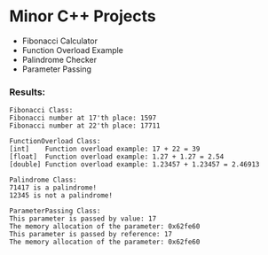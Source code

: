 # Minor C++ Projects
- Fibonacci Calculator
- Function Overload Example
- Palindrome Checker
- Parameter Passing

### Results:
    Fibonacci Class:
    Fibonacci number at 17'th place: 1597
    Fibonacci number at 22'th place: 17711
    
    FunctionOverload Class:
    [int]    Function overload example: 17 + 22 = 39
    [float]  Function overload example: 1.27 + 1.27 = 2.54
    [double] Function overload example: 1.23457 + 1.23457 = 2.46913
    
    Palindrome Class:
    71417 is a palindrome!
    12345 is not a palindrome!

    ParameterPassing Class:
    This parameter is passed by value: 17
    The memory allocation of the parameter: 0x62fe60
    This parameter is passed by reference: 17
    The memory allocation of the parameter: 0x62fe60
